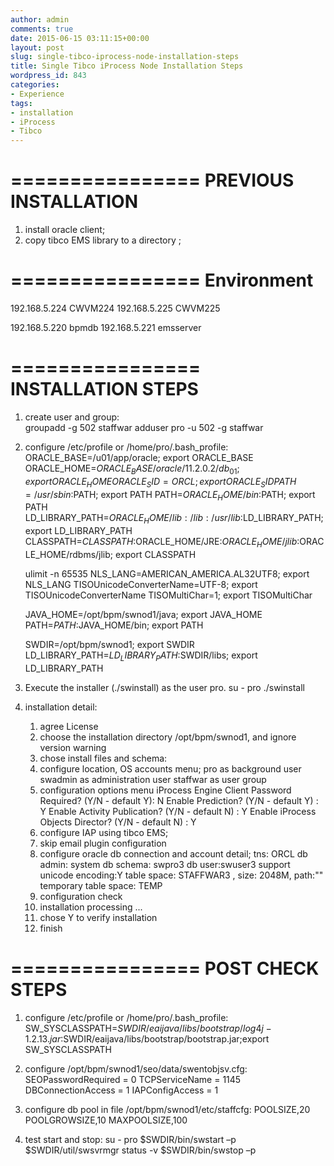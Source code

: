 ```yaml
---
author: admin
comments: true
date: 2015-06-15 03:11:15+00:00
layout: post
slug: single-tibco-iprocess-node-installation-steps
title: Single Tibco iProcess Node Installation Steps
wordpress_id: 843
categories:
- Experience
tags:
- installation
- iProcess
- Tibco
---
```


================
**PREVIOUS INSTALLATION**
================
1. install oracle client;
2. copy tibco EMS library to a directory ;

================
**Environment**
================
192.168.5.224 CWVM224
192.168.5.225 CWVM225

192.168.5.220 bpmdb
192.168.5.221 emsserver

================
**INSTALLATION STEPS**
================
1. create user and group:	
	groupadd -g 502 staffwar
	adduser pro -u 502 -g staffwar

2. configure /etc/profile or /home/pro/.bash_profile:
	ORACLE_BASE=/u01/app/oracle; export ORACLE_BASE
	ORACLE_HOME=$ORACLE_BASE/oracle/11.2.0.2/db_01; export ORACLE_HOME
	ORACLE_SID=ORCL; export ORACLE_SID
	PATH=/usr/sbin:$PATH; export PATH
	PATH=$ORACLE_HOME/bin:$PATH; export PATH
	LD_LIBRARY_PATH=$ORACLE_HOME/lib:/lib:/usr/lib:$LD_LIBRARY_PATH; export LD_LIBRARY_PATH
	CLASSPATH=$CLASSPATH:$ORACLE_HOME/JRE:$ORACLE_HOME/jlib:$ORACLE_HOME/rdbms/jlib; export CLASSPATH 

	ulimit -n 65535
	NLS_LANG=AMERICAN_AMERICA.AL32UTF8; export NLS_LANG
	TISOUnicodeConverterName=UTF-8; export TISOUnicodeConverterName
	TISOMultiChar=1; export TISOMultiChar
	
	JAVA_HOME=/opt/bpm/swnod1/java; export JAVA_HOME
	PATH=$PATH:$JAVA_HOME/bin; export PATH

	SWDIR=/opt/bpm/swnod1; export SWDIR
	LD_LIBRARY_PATH=$LD_LIBRARY_PATH:$SWDIR/libs; export LD_LIBRARY_PATH

3. Execute the installer (./swinstall) as the user pro.
	su - pro
	./swinstall
	
4. installation detail:
	1) agree License
	2) choose the installation directory /opt/bpm/swnod1, and ignore version warning
	3) chose install files and schema:		
	4) configure location, OS accounts menu; 
		pro as background user
		swadmin as administration user
		staffwar as user group
	5) configuration options menu
		iProcess Engine Client Password Required? (Y/N - default Y): N
		Enable Prediction? (Y/N - default Y) : Y
		Enable Activity Publication? (Y/N - default N) : Y
		Enable iProcess Objects Director? (Y/N - default N) : Y
	6) configure IAP using tibco EMS;
	7) skip email plugin configuration
	8) configure oracle db connection  and account detail;
		tns: ORCL
		db admin: system
		db schema: swpro3
		db user:swuser3
		support unicode encoding:Y
		table space: STAFFWAR3 , size: 2048M, path:""
		temporary table space: TEMP
	9) configuration check
	10) installation processing ...
	11) chose Y to verify installation
	12) finish 
	
================
**POST CHECK STEPS**
================
1. configure /etc/profile or /home/pro/.bash_profile:
	SW_SYSCLASSPATH=$SWDIR/eaijava/libs/bootstrap/log4j-1.2.13.jar:$SWDIR/eaijava/libs/bootstrap/bootstrap.jar;export SW_SYSCLASSPATH
	
2. configure /opt/bpm/swnod1/seo/data/swentobjsv.cfg:
	SEOPasswordRequired = 0
	TCPServiceName = 1145
	DBConnectionAccess = 1
	IAPConfigAccess = 1

3. configure db pool in file /opt/bpm/swnod1/etc/staffcfg:
	POOLSIZE,20
	POOLGROWSIZE,10
	MAXPOOLSIZE,100
	
4. test start and stop:
	su - pro
	$SWDIR/bin/swstart –p
	$SWDIR/util/swsvrmgr status -v
	$SWDIR/bin/swstop –p

